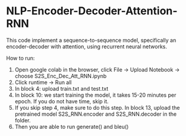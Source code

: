 # NLP-Encoder-Decoder-Attention-RNN  

This code implement a sequence-to-sequence model, specifically an encoder-decoder with attention, using recurrent neural networks.  

How to run:  

1. Open google colab in the browser, click File -> Upload Notebook -> choose S2S_Enc_Dec_Att_RNN.ipynb  
2. Click runtime -> Run all  
3. In block 4: upload train.txt and test.txt  
4. In block 10: we start training the model, it takes 15-20 minutes per epoch. If you do not have time, skip it.   
5. If you skip step 4, make sure to do this step. In block 13, upload the pretrained model S2S_RNN.encoder and S2S_RNN.decoder in the folder.  
6. Then you are able to run generate() and bleu()  
